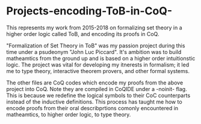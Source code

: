 # Projects-encoding-ToB-in-CoQ-

This represents my work from 2015-2018 on formalizing set theory 
in a higher order logic called ToB, and encoding its proofs in CoQ. 

"Formalization of Set Theory in ToB"  was my passion project during this time under a psudeonym "John Luc Piccard".
It's ambition was to build matheamtics from the ground up and is based on a higher order intuitionstic logic. 
The project was vital for developing my itnerests in formalism; it led me to type theory, interactive theorem provers, and other formal systems.

The other files are CoQ codes which encode my proofs from the above project into CoQ. 
Note they are compiled in CoQIDE under a -noinit- flag. This is because we redefine the logical symbols 
to their CoC counterparts instead of the inductive definitions. 
This process has taught me how to encode proofs from their oral describprtions comonly encountered in matheamtics, 
to higher order logic, to type theory. 

